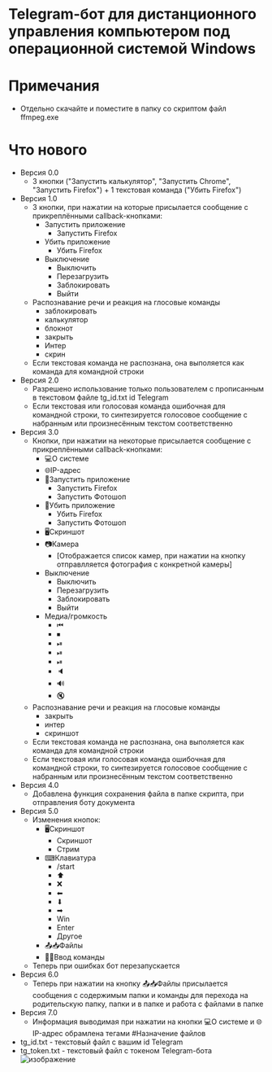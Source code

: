 # Telegram-бот для дистанционного управления компьютером под операционной системой Windows
# Примечания
* Отдельно скачайте и поместите в папку со скриптом файл ffmpeg.exe
# Что нового
* Версия 0.0
  * 3 кнопки ("Запустить калькулятор", "Запустить Chrome", "Запустить Firefox") + 1 текстовая команда ("Убить Firefox")
* Версия 1.0
  * 3 кнопки, при нажатии на которые присылается сообщение с прикреплёнными callback-кнопками:
    * Запустить приложение
      * Запустить Firefox
    * Убить приложение
      * Убить Firefox
    * Выключение
      * Выключить
      * Перезагрузить
      * Заблокировать
      * Выйти
  * Распознавание речи и реакция на глосовые команды
    * заблокировать
    * калькулятор
    * блокнот
    * закрыть
    * Интер
    * скрин
  * Если текстовая команда не распознана, она выполяется как команда для командной строки
* Версия 2.0
  * Разрешено использование только пользователем с прописанным в текстовом файле tg_id.txt id Telegram
  * Если текстовая или голосовая команда ошибочная для командной строки, то синтезируется голосовое сообщение с набранным или произнесённым текстом соответственно
* Версия 3.0
  * Кнопки, при нажатии на некоторые присылается сообщение с прикреплёнными callback-кнопками:
    * 💻О системе
    * 🌐IP-адрес
    * 🏁Запустить приложение
      * Запустить Firefox
      * Запустить Фотошоп
    * 🔫Убить приложение
      * Убить Firefox
      * Запустить Фотошоп
    * 🖥Скриншот
    * 📷Камера
      * [Отображается список камер, при нажатии на кнопку отправлляется фотография с конкретной камеры]
    * Выключение
      * Выключить
      * Перезагрузить
      * Заблокировать
      * Выйти
    * Медиа/громкость
      * ⏮
      * ⏹
      * ⏯
      * ⏯
      * ⏯
      * 🔈
      * 🔊
      * 🔇
  * Распознавание речи и реакция на глосовые команды
    * закрыть
    * интер
    * скриншот
  * Если текстовая команда не распознана, она выполяется как команда для командной строки
  * Если текстовая или голосовая команда ошибочная для командной строки, то синтезируется голосовое сообщение с набранным или произнесённым текстом соответственно
* Версия 4.0
  * Добавлена функция сохранения файла в папке скрипта, при отправления боту документа
* Версия 5.0
  * Изменения кнопок:
    * 🖥Скриншот
      * Скриншот
      * Стрим
    * ⌨Клавиатура
      * /start
      * ⬆
      * ❌
      * ⬅
      * ⬇
      * ➡
      * Win
      * Enter
      * Другое
    * 📤📥Файлы
    * 👨‍💻Ввод команды
  * Теперь при ошибках бот перезапускается
* Версия 6.0
  * Теперь при нажатии на кнопку 📤📥Файлы присылается сообщения с содержимым папки и команды для перехода на родительскую папку, папки и в папке и работа с файлами в папке
* Версия 7.0
  * Информация выводимая при нажатии на кнопки 💻О системе и 🌐IP-адрес обрамлена тегами <code></code>
#Назначение файлов
* tg_id.txt - текстовый файл с вашим id Telegram
* tg_token.txt - текстовый файл с токеном Telegram-бота
![изображение](https://user-images.githubusercontent.com/104255472/232228557-41a9e090-0b95-43d6-a533-6302df4ce919.png)
